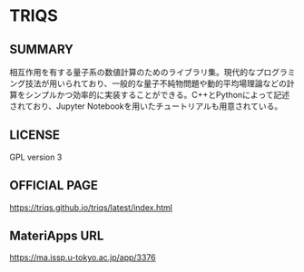 # TRIQS

## SUMMARY 

  相互作用を有する量子系の数値計算のためのライブラリ集。現代的なプログラミング技法が用いられており、一般的な量子不純物問題や動的平均場理論などの計算をシンプルかつ効率的に実装することができる。C++とPythonによって記述されており、Jupyter Notebookを用いたチュートリアルも用意されている。


## LICENSE 

  GPL version 3

## OFFICIAL PAGE 

  https://triqs.github.io/triqs/latest/index.html

## MateriApps URL 

 https://ma.issp.u-tokyo.ac.jp/app/3376

